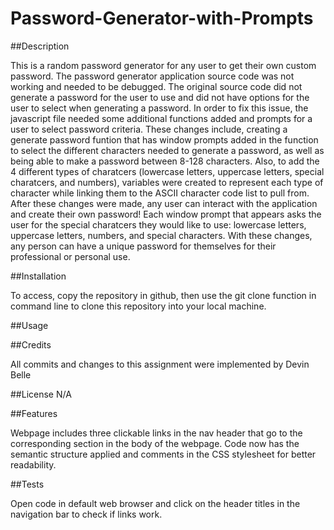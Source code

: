 # Password-Generator-with-Prompts

##Description

This is a random password generator for any user to get their own custom password. The password generator application source code was not working and needed to be debugged. The original source code did not generate a password for the user to use and did not have options for the user to select when generating a password. In order to fix this issue, the javascript file needed some additional functions added and prompts for a user to select password criteria. These changes include, creating a generate password funtion that has window prompts added in the function to select the different characters needed to generate a password, as well as being able to make a password between 8-128 characters. Also, to add the 4 different types of charatcers (lowercase letters, uppercase letters, special charatcers, and numbers), variables were created to represent each type of character while linking them to the ASCII character code list to pull from. After these changes were made, any user can interact with the application and create their own password! Each window prompt that appears asks the user for the special charatcers they would like to use: lowercase letters, uppercase letters, numbers, and special characters. With these changes, any person can have a unique password for themselves for their professional or personal use.

##Installation

To access, copy the repository in github, then use the git clone function in command line to clone this repository into your local machine.

##Usage



##Credits

All commits and changes to this assignment were implemented by Devin Belle

##License N/A

##Features 

Webpage includes three clickable links in the nav header that go to the corresponding section in the body of the webpage. Code now has the semantic structure applied and comments in the CSS stylesheet for better readability.

##Tests 

Open code in default web browser and click on the header titles in the navigation bar to check if links work.
